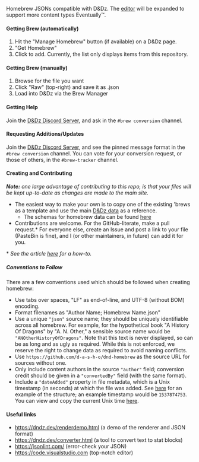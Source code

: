 Homebrew JSONs compatible with D&Dz. The [editor](https://dndz.dev/makebrew.html) will be expanded to support more content types Eventually:tm:.

#### Getting Brew (automatically)
1. Hit the "Manage Homebrew" button (if available) on a D&Dz page.
2. "Get Homebrew"
3. Click to add. Currently, the list only displays items from this repository.

#### Getting Brew (manually)
1. Browse for the file you want
2. Click "Raw" (top-right) and save it as .json
3. Load into D&Dz via the Brew Manager

#### Getting Help

Join the [D&Dz Discord Server](https://discord.gg/nGvRCDs), and ask in the `#brew conversion` channel.

#### Requesting Additions/Updates

Join the [D&Dz Discord Server](https://discord.gg/nGvRCDs), and see the pinned message format in the `#brew conversion` channel. You can vote for your conversion request, or those of others, in the `#brew-tracker` channel.

#### Creating and Contributing

_**Note:** one large advantage of contributing to this repo, is that your files will be kept up-to-date as changes are made to the main site._

- The easiest way to make your own is to copy one of the existing 'brews as a template and use the main [D&Dz data](https://github.com/d-a-s-h-o/dnd/tree/master/data) as a reference.
    - The schemas for homebrew data can be found [here](https://github.com/d-a-s-h-o/dnd-homebrew/tree/master/_schema)
- Contributions are welcome. For the GitHub-literate, make a pull request.* For everyone else, create an Issue and post a link to your file (PasteBin is fine), and I (or other maintainers, in future) can add it for you.

\* _See the article [here](https://help.github.com/articles/creating-a-pull-request-from-a-fork/) for a how-to._

##### Conventions to Follow

There are a few conventions used which should be followed when creating homebrew:
 - Use tabs over spaces, "LF" as end-of-line, and UTF-8 (without BOM) encoding.
 - Format filenames as "Author Name; Homebrew Name.json"
 - Use a unique `"json"` source name; they should be uniquely identifiable across all homebrew. For example, for the hypothetical book "A History Of Dragons" by "A. N. Other," a sensible source name would be `"ANOtherHistoryOfDragons"`. Note that this text is never displayed, so can be as long and as ugly as required. While this is not enforced, we reserve the right to change data as required to avoid naming conflicts.
 - Use `https://github.com/d-a-s-h-o/dnd-homebrew` as the source URL for sources without one.
 - Only include content authors in the source `"author"` field; conversion credit should be given in a `"convertedBy"` field (with the same format).
 - Include a `"dateAdded"` property in file metadata, which is a Unix timestamp (in seconds) at which the file was added. See [here](https://github.com/TheGiddyLimit/homebrew/blob/master/spell/Sample%20-%20Giddy%3B%20Assorted%20Marginalia.json#L29) for an example of the structure; an example timestamp would be `1537874753`. You can view and copy the current Unix time [here](https://www.epochconverter.com/).

#### Useful links

 - https://dndz.dev/renderdemo.html (a demo of the renderer and JSON format)
 - https://dndz.dev/converter.html (a tool to convert text to stat blocks)
 - https://jsonlint.com/ (error-check your JSON)
 - https://code.visualstudio.com (top-notch editor)
